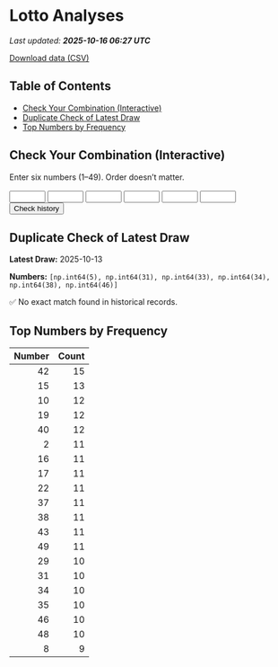 # Lotto Analyses

_Last updated: **2025-10-16 06:27 UTC**_

[Download data (CSV)](./assets/sgtoto.csv)

## Table of Contents
- [Check Your Combination (Interactive)](#check-your-combination-(interactive))
- [Duplicate Check of Latest Draw](#duplicate-check-of-latest-draw)
- [Top Numbers by Frequency](#top-numbers-by-frequency)


## Check Your Combination (Interactive)

Enter six numbers (1–49). Order doesn’t matter.

<div id="combo-lookup" style="margin: 1rem 0;">
  <input id="n1" type="number" min="1" max="49" style="width:4rem;"> 
  <input id="n2" type="number" min="1" max="49" style="width:4rem;">
  <input id="n3" type="number" min="1" max="49" style="width:4rem;">
  <input id="n4" type="number" min="1" max="49" style="width:4rem;">
  <input id="n5" type="number" min="1" max="49" style="width:4rem;">
  <input id="n6" type="number" min="1" max="49" style="width:4rem;">
  <button id="lookup-btn">Check history</button>
  <div id="lookup-result" style="margin-top:0.5rem;font-weight:600;"></div>
</div>

<script src="./assets/lookup.js"></script>

## Duplicate Check of Latest Draw

**Latest Draw:** 2025-10-13

**Numbers:** `[np.int64(5), np.int64(31), np.int64(33), np.int64(34), np.int64(38), np.int64(46)]`

✅ No exact match found in historical records.

## Top Numbers by Frequency

| Number | Count |
|---:|---:|
| 42 | 15 |
| 15 | 13 |
| 10 | 12 |
| 19 | 12 |
| 40 | 12 |
| 2 | 11 |
| 16 | 11 |
| 17 | 11 |
| 22 | 11 |
| 37 | 11 |
| 38 | 11 |
| 43 | 11 |
| 49 | 11 |
| 29 | 10 |
| 31 | 10 |
| 34 | 10 |
| 35 | 10 |
| 46 | 10 |
| 48 | 10 |
| 8 | 9 |

